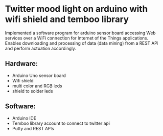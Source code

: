 # Twitter mood light on arduino with wifi shield and temboo library 
Implemented a software program for arduino sensor board accessing Web services over a WiFi connection for Internet of the Things applications. 
Enables downloading and processing of data (data mining) from a REST API and perform actuation accordingly.

## Hardware:  
* Arduino Uno sensor board
* Wifi shield  
* multi color and RGB leds  
* shield to solder leds  

## Software:  
* Arduino IDE  
* Temboo library account to connect to twitter api  
* Putty and REST APIs
